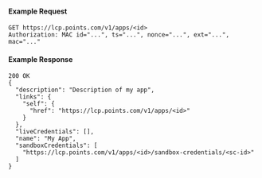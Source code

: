 #### Example Request

    GET https://lcp.points.com/v1/apps/<id>
    Authorization: MAC id="...", ts="...", nonce="...", ext="...", mac="..."

#### Example Response

    200 OK
    {
      "description": "Description of my app",
      "links": {
        "self": {
          "href": "https://lcp.points.com/v1/apps/<id>"
        }
      },
      "liveCredentials": [],
      "name": "My App",
      "sandboxCredentials": [
        "https://lcp.points.com/v1/apps/<id>/sandbox-credentials/<sc-id>"
      ]
    }


